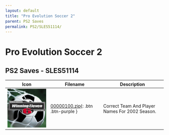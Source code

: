 ```yaml
---
layout: default
title: "Pro Evolution Soccer 2"
parent: PS2 Saves
permalink: PS2/SLES51114/
---
```

# Pro Evolution Soccer 2

## PS2 Saves - SLES51114

| Icon | Filename | Description |
|------|----------|-------------|
| ![Pro Evolution Soccer 2](icon0.png) | [00000100.zip](00000100.zip){: .btn .btn-purple } | Correct Team And Player Names For 2002 Season. |

